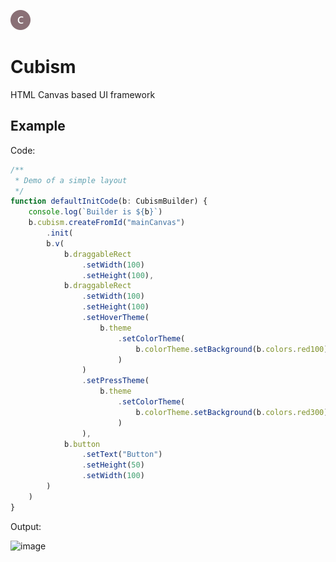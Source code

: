 ![image](/Assets/favicon-32x32.png)

# Cubism


HTML Canvas based UI framework

## Example
Code:
```typescript
/**
 * Demo of a simple layout
 */
function defaultInitCode(b: CubismBuilder) {
    console.log(`Builder is ${b}`)
    b.cubism.createFromId("mainCanvas")
        .init(
        b.v(
            b.draggableRect
                .setWidth(100)
                .setHeight(100),
            b.draggableRect
                .setWidth(100)
                .setHeight(100)
                .setHoverTheme(
                    b.theme
                        .setColorTheme(
                            b.colorTheme.setBackground(b.colors.red100)
                        )
                )
                .setPressTheme(
                    b.theme
                        .setColorTheme(
                            b.colorTheme.setBackground(b.colors.red300)
                        )
                ),
            b.button
                .setText("Button")
                .setHeight(50)
                .setWidth(100)
        )
    )
}
```
Output:

<img width="317" alt="image" src="https://user-images.githubusercontent.com/114621472/194082209-d207383e-9816-4c13-a0c9-d11d319b087d.png">




